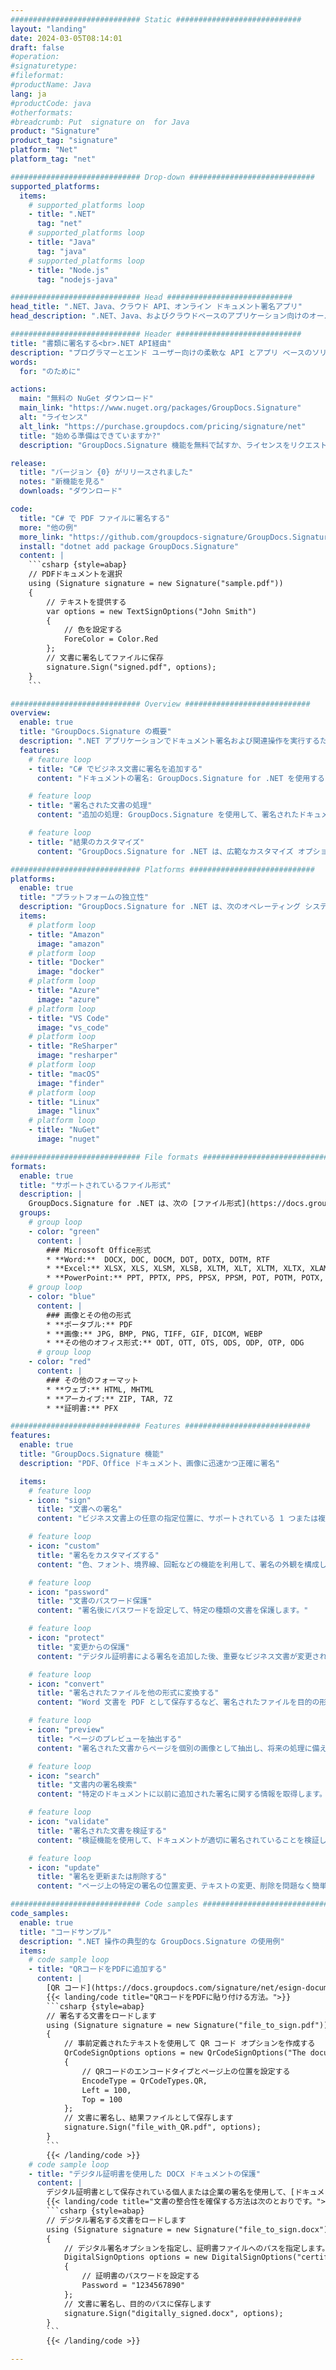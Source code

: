 ```yaml
---
############################# Static ############################
layout: "landing"
date: 2024-03-05T08:14:01
draft: false
#operation: 
#signaturetype: 
#fileformat: 
#productName: Java
lang: ja
#productCode: java
#otherformats: 
#breadcrumb: Put  signature on  for Java
product: "Signature"
product_tag: "signature"
platform: "Net"
platform_tag: "net"

############################# Drop-down ############################
supported_platforms:
  items:
    # supported_platforms loop
    - title: ".NET"
      tag: "net"
    # supported_platforms loop
    - title: "Java"
      tag: "java"
    # supported_platforms loop
    - title: "Node.js"
      tag: "nodejs-java"

############################# Head ############################
head_title: ".NET、Java、クラウド API、オンライン ドキュメント署名アプリ"
head_description: ".NET、Java、およびクラウドベースのアプリケーション向けのオールインワンのドキュメント電子署名ソリューションを入手してください。シンプルなドラッグ アンド ドロップ機能を使用して、一般的なドキュメント形式にオンラインで署名する"

############################# Header ############################
title: "書類に署名する<br>.NET API経由"
description: "プログラマーとエンド ユーザー向けの柔軟な API とアプリ ベースのソリューションを使用して、任意のプラットフォームでデジタル ドキュメントと画像に署名します。"
words:
  for: "のために"

actions:
  main: "無料の NuGet ダウンロード"
  main_link: "https://www.nuget.org/packages/GroupDocs.Signature"
  alt: "ライセンス"
  alt_link: "https://purchase.groupdocs.com/pricing/signature/net"
  title: "始める準備はできていますか?"
  description: "GroupDocs.Signature 機能を無料で試すか、ライセンスをリクエストしてください"

release:
  title: "バージョン {0} がリリースされました"
  notes: "新機能を見る"
  downloads: "ダウンロード"

code:
  title: "C# で PDF ファイルに署名する"
  more: "他の例"
  more_link: "https://github.com/groupdocs-signature/GroupDocs.Signature-for-.NET"
  install: "dotnet add package GroupDocs.Signature"
  content: |
    ```csharp {style=abap}   
    // PDFドキュメントを選択
    using (Signature signature = new Signature("sample.pdf"))
    {
        // テキストを提供する
        var options = new TextSignOptions("John Smith")
        {
            // 色を設定する
            ForeColor = Color.Red
        };
        // 文書に署名してファイルに保存
        signature.Sign("signed.pdf", options);
    }
    ```

############################# Overview ############################
overview:
  enable: true
  title: "GroupDocs.Signature の概要"
  description: ".NET アプリケーションでドキュメント署名および関連操作を実行するための API"
  features:
    # feature loop
    - title: "C# でビジネス文書に署名を追加する"
      content: "ドキュメントの署名: GroupDocs.Signature for .NET を使用すると、テキスト、画像、バーコード、デジタル証明書などのさまざまな種類の署名を PDF ドキュメントや Office ドキュメントに追加できます。この API を使用すると、非表示のメタデータを含むほぼすべてのデータ型でドキュメントに署名できます。"

    # feature loop
    - title: "署名された文書の処理"
      content: "追加の処理: GroupDocs.Signature を使用して、署名されたドキュメントに対して強力な操作を実行できます。これには、ビジネス文書内の既存の署名を検索し、特定の基準を使用して検証することが含まれます。さらに、この .NET API を通じてドキュメント情報を取得し、ページをプレビューすることができます。"

    # feature loop
    - title: "結果のカスタマイズ"
      content: "GroupDocs.Signature for .NET は、広範なカスタマイズ オプションを提供します。文書ページ上の任意の場所に署名を正確に配置し、さまざまな設定を使用して外観を調整できます。さらに、この API は、処理されたドキュメントを幅広いサポート形式で保存することをサポートします。"

############################# Platforms ############################
platforms:
  enable: true
  title: "プラットフォームの独立性"
  description: "GroupDocs.Signature for .NET は、次のオペレーティング システム、フレームワーク、パッケージ マネージャーをサポートしています。"
  items:
    # platform loop
    - title: "Amazon"
      image: "amazon"
    # platform loop
    - title: "Docker"
      image: "docker"
    # platform loop
    - title: "Azure"
      image: "azure"
    # platform loop
    - title: "VS Code"
      image: "vs_code"
    # platform loop
    - title: "ReSharper"
      image: "resharper"
    # platform loop
    - title: "macOS"
      image: "finder"
    # platform loop
    - title: "Linux"
      image: "linux"
    # platform loop
    - title: "NuGet"
      image: "nuget"

############################# File formats ############################
formats:
  enable: true
  title: "サポートされているファイル形式"
  description: |
    GroupDocs.Signature for .NET は、次の [ファイル形式](https://docs.groupdocs.com/signature/net/supported-document-formats/) での操作をサポートします。
  groups:
    # group loop
    - color: "green"
      content: |
        ### Microsoft Office形式
        * **Word:**  DOCX, DOC, DOCM, DOT, DOTX, DOTM, RTF
        * **Excel:** XLSX, XLS, XLSM, XLSB, XLTM, XLT, XLTM, XLTX, XLAM, SXC, SpreadsheetML
        * **PowerPoint:** PPT, PPTX, PPS, PPSX, PPSM, POT, POTM, POTX, PPTM
    # group loop
    - color: "blue"
      content: |
        ### 画像とその他の形式
        * **ポータブル:** PDF
        * **画像:** JPG, BMP, PNG, TIFF, GIF, DICOM, WEBP
        * **その他のオフィス形式:** ODT, OTT, OTS, ODS, ODP, OTP, ODG
      # group loop
    - color: "red"
      content: |
        ### その他のフォーマット
        * **ウェブ:** HTML, MHTML
        * **アーカイブ:** ZIP, TAR, 7Z
        * **証明書:** PFX

############################# Features ############################
features:
  enable: true
  title: "GroupDocs.Signature 機能"
  description: "PDF、Office ドキュメント、画像に迅速かつ正確に署名"

  items:
    # feature loop
    - icon: "sign"
      title: "文書への署名"
      content: "ビジネス文書上の任意の指定位置に、サポートされている 1 つまたは複数の種類の署名を正確に追加します。"

    # feature loop
    - icon: "custom"
      title: "署名をカスタマイズする"
      content: "色、フォント、境界線、回転などの機能を利用して、署名の外観を構成します。"

    # feature loop
    - icon: "password"
      title: "文書のパスワード保護"
      content: "署名後にパスワードを設定して、特定の種類の文書を保護します。"

    # feature loop
    - icon: "protect"
      title: "変更からの保護"
      content: "デジタル証明書による署名を追加した後、重要なビジネス文書が変更されるのを防ぎます。"

    # feature loop
    - icon: "convert"
      title: "署名されたファイルを他の形式に変換する"
      content: "Word 文書を PDF として保存するなど、署名されたファイルを目的の形式に変換します。"

    # feature loop
    - icon: "preview"
      title: "ページのプレビューを抽出する"
      content: "署名された文書からページを個別の画像として抽出し、将来の処理に備えます。"

    # feature loop
    - icon: "search"
      title: "文書内の署名検索"
      content: "特定のドキュメントに以前に追加された署名に関する情報を取得します。"

    # feature loop
    - icon: "validate"
      title: "署名された文書を検証する"
      content: "検証機能を使用して、ドキュメントが適切に署名されていることを検証します。"

    # feature loop
    - icon: "update"
      title: "署名を更新または削除する"
      content: "ページ上の特定の署名の位置変更、テキストの変更、削除を問題なく簡単に行うことができます。"

############################# Code samples ############################
code_samples:
  enable: true
  title: "コードサンプル"
  description: ".NET 操作の典型的な GroupDocs.Signature の使用例"
  items:
    # code sample loop
    - title: "QRコードをPDFに追加する"
      content: |
        [QR コード](https://docs.groupdocs.com/signature/net/esign-document-with-qr-code-signature/) を PDF ドキュメントの特定のページに追加すると、ビジネス プロセスを強化できます。 以下は、GroupDocs.Signature を使用して QR コードを追加する方法の例です。
        {{< landing/code title="QRコードをPDFに貼り付ける方法。">}}
        ```csharp {style=abap}
        // 署名する文書をロードします
        using (Signature signature = new Signature("file_to_sign.pdf"))
        {
            // 事前定義されたテキストを使用して QR コード オプションを作成する
            QrCodeSignOptions options = new QrCodeSignOptions("The document is approved by John Smith")
            {
                // QRコードのエンコードタイプとページ上の位置を設定する
                EncodeType = QrCodeTypes.QR,
                Left = 100,
                Top = 100
            };
            // 文書に署名し、結果ファイルとして保存します
            signature.Sign("file_with_QR.pdf", options);
        }
        ```
        {{< /landing/code >}}
    # code sample loop
    - title: "デジタル証明書を使用した DOCX ドキュメントの保護"
      content: |
        デジタル証明書として保存されている個人または企業の署名を使用して、[ドキュメントを保護](https://docs.groupdocs.com/signature/net/esign-document-with-digital-signature/) できます。 このような保護されたドキュメントは、署名を無効にすることなく変更することはできません。
        {{< landing/code title="文書の整合性を確保する方法は次のとおりです。">}}
        ```csharp {style=abap}   
        // デジタル署名する文書をロードします
        using (Signature signature = new Signature("file_to_sign.docx"))
        {
            // デジタル署名オプションを指定し、証明書ファイルへのパスを指定します。
            DigitalSignOptions options = new DigitalSignOptions("certificate.pfx")
            {
                // 証明書のパスワードを設定する
                Password = "1234567890"
            };
            // 文書に署名し、目的のパスに保存します
            signature.Sign("digitally_signed.docx", options);
        }
        ```
        {{< /landing/code >}}

---
```

